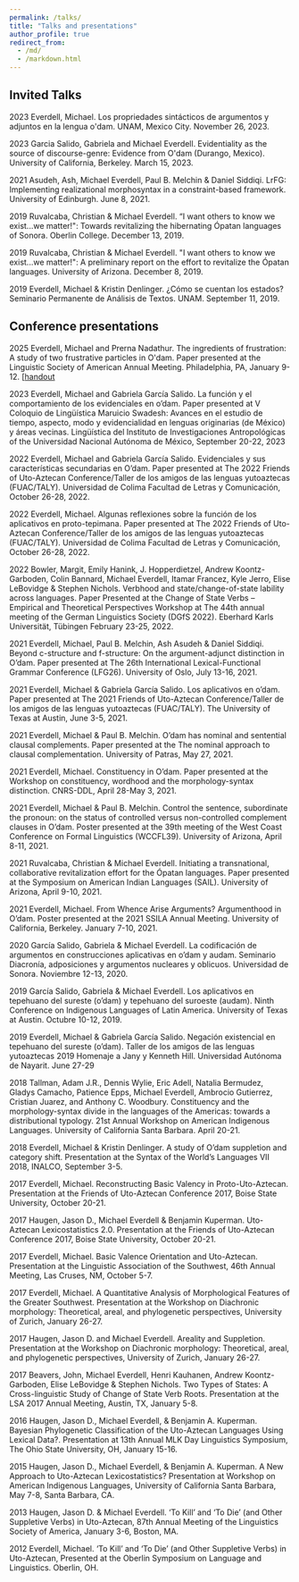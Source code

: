 ```yaml
---
permalink: /talks/
title: "Talks and presentations"
author_profile: true
redirect_from: 
  - /md/
  - /markdown.html
---
```


## Invited Talks
2023 Everdell, Michael. Los propriedades sintácticos de argumentos y adjuntos en la lengua o'dam. UNAM, Mexico City. November 26, 2023.

2023	Garcia Salido, Gabriela and Michael Everdell. Evidentiality as the source of discourse-genre: Evidence from O'dam (Durango, Mexico). University of California, Berkeley. March 15, 2023.

2021	Asudeh, Ash, Michael Everdell, Paul B. Melchin & Daniel Siddiqi. LrFG: Implementing realizational morphosyntax in a constraint-based framework. University of Edinburgh. June 8, 2021.

2019	Ruvalcaba, Christian & Michael Everdell. “I want others to know we exist...we matter!": Towards revitalizing the hibernating Ópatan languages of Sonora. Oberlin College. December 13, 2019.

2019	Ruvalcaba, Christian & Michael Everdell. "I want others to know we exist...we matter!": A preliminary report on the effort to revitalize the Ópatan languages. University of Arizona. December 8, 2019.

2019	Everdell, Michael & Kristin Denlinger. ¿Cómo se cuentan los estados? Seminario Permanente de Análisis de Textos. UNAM. September 11, 2019.


## Conference presentations
2025 Everdell, Michael and Prerna Nadathur. The ingredients of frustration: A study of two frustrative particles in O'dam. Paper presented at the Linguistic Society of American Annual Meeting. Philadelphia, PA, January 9-12. [[handout](files/Everdell_Nadathur_LSA2025.pdf)

2023	Everdell, Michael and Gabriela García Salido. La función y el comportamiento de los evidenciales en o’dam. Paper presented at V Coloquio de Lingüística Maruicio Swadesh: Avances en el estudio de tiempo, aspecto, modo y evidencialidad en lenguas originarias (de México) y áreas vecinas. Lingüística del Instituto de Investigaciones Antropológicas of the Universidad Nacional Autónoma de México, September 20-22, 2023

2022	Everdell, Michael and Gabriela García Salido. Evidenciales y sus características secundarias en O’dam. Paper presented at The 2022 Friends of Uto-Aztecan Conference/Taller de los amigos de las lenguas yutoaztecas (FUAC/TALY). Universidad de Colima Facultad de Letras y Comunicación, October 26-28, 2022.

2022	Everdell, Michael. Algunas reflexiones sobre la función de los aplicativos en proto-tepimana. Paper presented at The 2022 Friends of Uto-Aztecan Conference/Taller de los amigos de las lenguas yutoaztecas (FUAC/TALY). Universidad de Colima Facultad de Letras y Comunicación, October 26-28, 2022.

2022	Bowler, Margit, Emily Hanink, J. Hopperdietzel, Andrew Koontz-Garboden, Colin Bannard, Michael Everdell, Itamar Francez, Kyle Jerro, Elise LeBovidge & Stephen Nichols. Verbhood and state/change-of-state lability across languages. Paper Presented at the Change of State Verbs – Empirical and Theoretical Perspectives Workshop at The 44th annual meeting of the German Linguistics Society (DGfS 2022). Eberhard Karls Universität, Tübingen February 23-25, 2022.  

2021	Everdell, Michael, Paul B. Melchin, Ash Asudeh & Daniel Siddiqi. Beyond c-structure and f-structure: On the argument-adjunct distinction in O’dam. Paper presented at The 26th International Lexical-Functional Grammar Conference (LFG26). University of Oslo, July 13-16, 2021.

2021	Everdell, Michael & Gabriela García Salido. Los aplicativos en o’dam. Paper presented at The 2021 Friends of Uto-Aztecan Conference/Taller de los amigos de las lenguas yutoaztecas (FUAC/TALY). The University of Texas at Austin, June 3-5, 2021.

2021	Everdell, Michael & Paul B. Melchin. O’dam has nominal and sentential clausal complements. Paper presented at the The nominal approach to clausal complementation. University of Patras, May 27, 2021.

2021	Everdell, Michael. Constituency in O’dam. Paper presented at the Workshop on constituency, wordhood and the morphology-syntax distinction. CNRS-DDL, April 28-May 3, 2021.

2021	Everdell, Michael & Paul B. Melchin. Control the sentence, subordinate the pronoun: on the status of controlled versus non-controlled complement clauses in O’dam. Poster presented at the 39th meeting of the West Coast Conference on Formal Linguistics (WCCFL39). University of Arizona, April 8-11, 2021.

2021	Ruvalcaba, Christian & Michael Everdell. Initiating a transnational, collaborative revitalization effort for the Ópatan languages. Paper presented at the Symposium on American Indian Languages (SAIL). University of Arizona, April 9-10, 2021.

2021	Everdell, Michael. From Whence Arise Arguments? Argumenthood in O’dam. Poster presented at the 2021 SSILA Annual Meeting. University of California, Berkeley. January 7-10, 2021.

2020	García Salido, Gabriela & Michael Everdell. La codificación de argumentos en construcciones aplicativas en o’dam y audam. Seminario Diacronía, adposiciones y argumentos nucleares y oblicuos. Universidad de Sonora. Noviembre 12-13, 2020.

2019	García Salido, Gabriela & Michael Everdell. Los aplicativos en tepehuano del sureste (o’dam) y tepehuano del suroeste (audam). Ninth Conference on Indigenous Languages of Latin America. University of Texas at Austin. Octubre 10-12, 2019.

2019	Everdell, Michael & Gabriela García Salido. Negación existencial en tepehuano del sureste (o’dam). Taller de los amigos de las lenguas yutoaztecas 2019 Homenaje a Jany y Kenneth Hill. Universidad Autónoma de Nayarit. June 27-29 

2018	Tallman, Adam J.R., Dennis Wylie, Eric Adell, Natalia Bermudez, Gladys Camacho, Patience Epps, Michael Everdell, Ambrocio Gutierrez, Cristian Juarez, and Anthony C. Woodbury. Constituency and the morphology-syntax divide in the languages of the Americas: towards a distributional typology. 21st Annual Workshop on American Indigenous Languages. University of California Santa Barbara. April 20-21.

2018	Everdell, Michael & Kristin Denlinger. A study of O’dam suppletion and category shift. Presentation at the Syntax of the World’s Languages VII 2018, INALCO, September 3-5.

2017	Everdell, Michael. Reconstructing Basic Valency in Proto-Uto-Aztecan. Presentation at the Friends of Uto-Aztecan Conference 2017, Boise State University, October 20-21.

2017	Haugen, Jason D., Michael Everdell & Benjamin Kuperman. Uto-Aztecan Lexicostatistics 2.0. Presentation at the Friends of Uto-Aztecan Conference 2017, Boise State University, October 20-21.

2017	Everdell, Michael. Basic Valence Orientation and Uto-Aztecan. Presentation at the Linguistic Association of the Southwest, 46th Annual Meeting, Las Cruses, NM, October 5-7.

2017	Everdell, Michael. A Quantitative Analysis of Morphological Features of the Greater Southwest. Presentation at the Workshop on Diachronic morphology: Theoretical, areal, and phylogenetic perspectives, University of Zurich, January 26-27. 

2017	Haugen, Jason D. and Michael Everdell. Areality and Suppletion. Presentation at the Workshop on Diachronic morphology: Theoretical, areal, and phylogenetic perspectives, University of Zurich, January 26-27.

2017	Beavers, John, Michael Everdell, Henri Kauhanen, Andrew Koontz-Garboden, Elise LeBovidge & Stephen Nichols. Two Types of States: A Cross-linguistic Study of Change of State Verb Roots. Presentation at the LSA 2017 Annual Meeting, Austin, TX, January 5-8.

2016	Haugen, Jason D., Michael Everdell, & Benjamin A. Kuperman. Bayesian Phylogenetic Classification of the Uto-Aztecan Languages Using Lexical Data?. Presentation at 13th Annual MLK Day Linguistics Symposium, The Ohio State University, OH, January 15-16.

2015	Haugen, Jason D., Michael Everdell, & Benjamin A. Kuperman. A New Approach to Uto-Aztecan Lexicostatistics? Presentation at Workshop on American Indigenous Languages, University of California Santa Barbara, May 7-8, Santa Barbara, CA.

2013	Haugen, Jason D. & Michael Everdell. ‘To Kill’ and ‘To Die’ (and Other Suppletive Verbs) in Uto-Aztecan, 87th Annual Meeting of the Linguistics Society of America, January 3-6, Boston, MA.

2012	Everdell, Michael. ‘To Kill’ and ‘To Die’ (and Other Suppletive Verbs) in Uto-Aztecan, Presented at the Oberlin Symposium on Language and Linguistics. Oberlin, OH.

